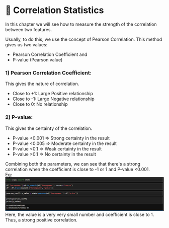 # 🌌 Correlation Statistics

In this chapter we will see how to measure the strength of the correlation between two features.  

Usually, to do this, we use the concept of Pearson Correlation. This method gives us two values:  
- Pearson Correlation Coefficient and
- P-value (Pearson value)

### 1) Pearson Correlation Coefficient:  
This gives the nature of correlation.
- Close to +1: Large Positive relationship
- Close to -1: Large Negative relationship
- Close to 0: No relationship

### 2) P-value:  
This gives the certainty of the correlation.
- P-value <0.001  =>  Strong certainty in the result
- P-value <0.005  =>  Moderate certainty in the result
- P-value <0.1  =>  Weak certainty in the result
- P-value >0.1  =>  No certainty in the result

Combining both the parameters, we can see that there's a strong correlation when the coefficient is close to -1 or 1 and P-value <0.001.  
Eg:  
![p](image-69.png)  
Here, the value is a very very small number and coefficient is close to 1. Thus, a strong positive correlation.  

